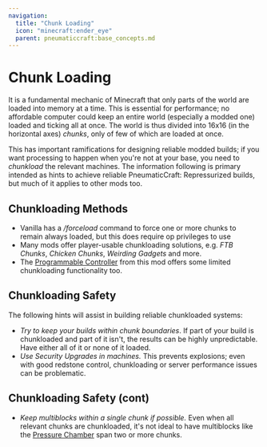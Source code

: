 ```yaml
---
navigation:
  title: "Chunk Loading"
  icon: "minecraft:ender_eye"
  parent: pneumaticcraft:base_concepts.md
---
```


# Chunk Loading

It is a fundamental mechanic of Minecraft that only parts of the world are loaded into memory at a time. This is essential for performance; no affordable computer could keep an entire world (especially a modded one) loaded and ticking all at once. The world is thus divided into 16x16 (in the horizontal axes) *chunks*, only of few of which are loaded at once.

This has important ramifications for designing reliable modded builds; if you want processing to happen when you're not at your base, you need to *chunkload* the relevant machines. The information following is primary intended as hints to achieve reliable <Color hex="#228">PneumaticCraft: Repressurized</Color> builds, but much of it applies to other mods too.

## Chunkloading Methods


- Vanilla has a */forceload* command to force one or more chunks to remain always loaded, but this does require op privileges to use
- Many mods offer player-usable chunkloading solutions, e.g. *FTB Chunks*, *Chicken Chunks*, *Weirding Gadgets* and more.
- The [Programmable Controller](../programmable_controller.md) from this mod offers some limited chunkloading functionality too.

## Chunkloading Safety

The following hints will assist in building reliable chunkloaded systems:
- *Try to keep your builds within chunk boundaries*. If part of your build is chunkloaded and part of it isn't, the results can be highly unpredictable. Have either all of it or none of it loaded.
- *Use Security Upgrades in machines.* This prevents explosions; even with good redstone control, chunkloading or server performance issues can be problematic.

## Chunkloading Safety (cont)


- *Keep multiblocks within a single chunk if possible.* Even when all relevant chunks are chunkloaded, it's not ideal to have multiblocks like the [Pressure Chamber](../pressure_chamber.md) span two or more chunks.

